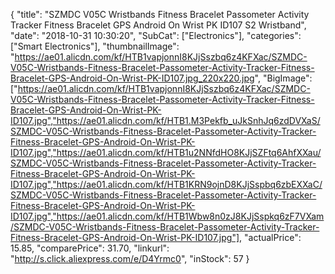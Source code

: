 {
	"title": "SZMDC V05C Wristbands Fitness Bracelet Passometer Activity Tracker Fitness Bracelet GPS Android On Wrist PK ID107 S2 Wristband",
	"date": "2018-10-31 10:30:20",
	"SubCat": ["Electronics"],
	"categories": ["Smart Electronics"],
	"thumbnailImage": "https://ae01.alicdn.com/kf/HTB1vapjonnI8KJjSszbq6z4KFXac/SZMDC-V05C-Wristbands-Fitness-Bracelet-Passometer-Activity-Tracker-Fitness-Bracelet-GPS-Android-On-Wrist-PK-ID107.jpg_220x220.jpg",
	"BigImage": ["https://ae01.alicdn.com/kf/HTB1vapjonnI8KJjSszbq6z4KFXac/SZMDC-V05C-Wristbands-Fitness-Bracelet-Passometer-Activity-Tracker-Fitness-Bracelet-GPS-Android-On-Wrist-PK-ID107.jpg","https://ae01.alicdn.com/kf/HTB1.M3Pekfb_uJkSnhJq6zdDVXaS/SZMDC-V05C-Wristbands-Fitness-Bracelet-Passometer-Activity-Tracker-Fitness-Bracelet-GPS-Android-On-Wrist-PK-ID107.jpg","https://ae01.alicdn.com/kf/HTB1u2NNfdHO8KJjSZFtq6AhfXXau/SZMDC-V05C-Wristbands-Fitness-Bracelet-Passometer-Activity-Tracker-Fitness-Bracelet-GPS-Android-On-Wrist-PK-ID107.jpg","https://ae01.alicdn.com/kf/HTB1KRN9ojnD8KJjSspbq6zbEXXaC/SZMDC-V05C-Wristbands-Fitness-Bracelet-Passometer-Activity-Tracker-Fitness-Bracelet-GPS-Android-On-Wrist-PK-ID107.jpg","https://ae01.alicdn.com/kf/HTB1Wbw8n0zJ8KJjSspkq6zF7VXam/SZMDC-V05C-Wristbands-Fitness-Bracelet-Passometer-Activity-Tracker-Fitness-Bracelet-GPS-Android-On-Wrist-PK-ID107.jpg"],
	"actualPrice": 15.85,
	"comparePrice": 31.70,
	"linkurl": "http://s.click.aliexpress.com/e/D4Yrmc0",
	"inStock": 57
}
